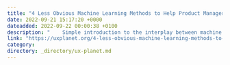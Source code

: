 ```yaml
---
title: "4 Less Obvious Machine Learning Methods to Help Product Managers"
date: 2022-09-21 15:17:20 +0000
dateadded: 2022-09-22 00:00:38 +0100
description: "    Simple introduction to the interplay between machine learning and product management.  Continue reading on UX Planet »  "
link: "https://uxplanet.org/4-less-obvious-machine-learning-methods-to-help-product-managers-43ee83eb0df6?source=rss----819cc2aaeee0---4"
category:
directory: _directory/ux-planet.md
---
```

